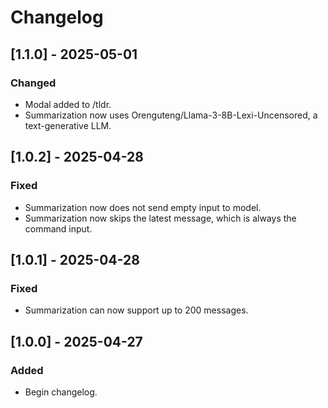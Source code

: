 # Changelog

## [1.1.0] - 2025-05-01
### Changed
- Modal added to /tldr.
- Summarization now uses Orenguteng/Llama-3-8B-Lexi-Uncensored, a text-generative LLM.

## [1.0.2] - 2025-04-28
### Fixed
- Summarization now does not send empty input to model.
- Summarization now skips the latest message, which is always the command input.

## [1.0.1] - 2025-04-28
### Fixed
- Summarization can now support up to 200 messages.

## [1.0.0] - 2025-04-27
### Added
- Begin changelog.
